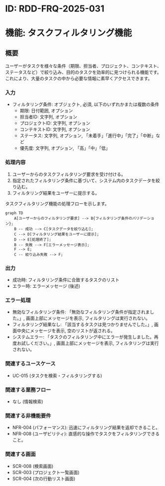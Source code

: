 # ID: RDD-FRQ-2025-031

# 機能: タスクフィルタリング機能

## 概要

ユーザーがタスクを様々な条件（期限、担当者、プロジェクト、コンテキスト、ステータスなど）で絞り込み、目的のタスクを効率的に見つけられる機能です。これにより、大量のタスクの中から必要な情報に素早くアクセスできます。

### 入力

- フィルタリング条件: オブジェクト, 必須, 以下のいずれかまたは複数の条件
  - 期限: 日付範囲, オプション
  - 担当者ID: 文字列, オプション
  - プロジェクトID: 文字列, オプション
  - コンテキストID: 文字列, オプション
  - ステータス: 文字列, オプション, 「未着手」「進行中」「完了」「中断」など
  - 優先度: 文字列, オプション, 「高」「中」「低」

### 処理内容

1. ユーザーからのタスクフィルタリング要求を受け付ける。
1. 指定されたフィルタリング条件に基づいて、システム内のタスクデータを絞り込む。
1. フィルタリング結果をユーザーに提示する。

タスクフィルタリング機能の処理フローを示します。

```mermaid
graph TD
    A[ユーザーからのフィルタリング要求] --> B{フィルタリング条件のバリデーション};
    B -- 成功 --> C[タスクデータを絞り込む];
    C --> D[フィルタリング結果をユーザーに提示];
    D --> E[処理終了];
    B -- 失敗 --> F[エラーメッセージ表示];
    F --> E;
    C -- 絞り込み失敗 --> F;
```

### 出力

- 成功時: フィルタリング条件に合致するタスクのリスト
- エラー時: エラーメッセージ (後述)

### エラー処理

- 無効なフィルタリング条件: 「無効なフィルタリング条件が指定されました。」, 画面上部にメッセージを表示, フィルタリングは実行されない。
- フィルタリング結果なし: 「該当するタスクは見つかりませんでした。」, 画面中央にメッセージを表示, 空のリストが返される。
- システムエラー: 「タスクのフィルタリング中にエラーが発生しました。再度お試しください。」, 画面上部にメッセージを表示, フィルタリングは実行されない。

### 関連するユースケース

- UC-015 (タスクを検索・フィルタリングする)

### 関連する業務フロー

- なし (情報検索)

### 関連する非機能要件

- NFR-004 (パフォーマンス): 迅速にフィルタリング結果を返却できること。
- NFR-008 (ユーザビリティ): 直感的な操作でタスクをフィルタリングできること。

### 関連する画面

- SCR-008 (検索画面)
- SCR-003 (プロジェクト一覧画面)
- SCR-004 (次の行動リスト画面)
